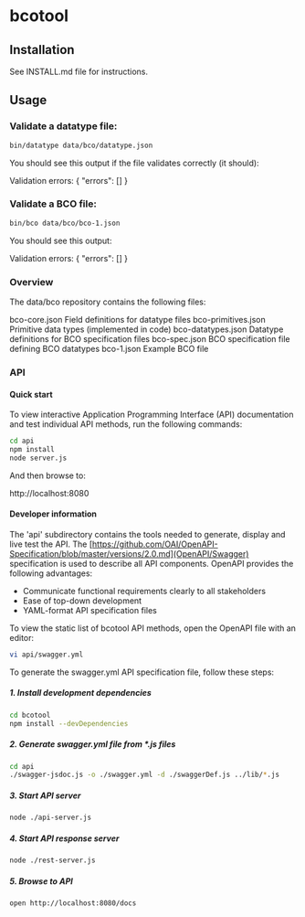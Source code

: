# bcotool

## Installation

See INSTALL.md file for instructions.

## Usage

### Validate a datatype file:

```bash
bin/datatype data/bco/datatype.json
```

You should see this output if the file validates correctly (it should):

Validation errors: 
{
  "errors": []
}

### Validate a BCO file:

```bash
bin/bco data/bco/bco-1.json
``` 

You should see this output:

Validation errors: 
{
  "errors": []
}


### Overview

The data/bco repository contains the following files: 

bco-core.json          Field definitions for datatype files
bco-primitives.json    Primitive data types (implemented in code)
bco-datatypes.json     Datatype definitions for BCO specification files
bco-spec.json          BCO specification file defining BCO datatypes
bco-1.json             Example BCO file


### API

#### Quick start
To view interactive Application Programming Interface (API) documentation and test individual API methods, run the following commands:

```bash
cd api
npm install
node server.js
```

And then browse to:

http://localhost:8080

#### Developer information

The 'api' subdirectory contains the tools needed to generate, display and live test the API. The [https://github.com/OAI/OpenAPI-Specification/blob/master/versions/2.0.md](OpenAPI/Swagger) specification is used to describe all API components. OpenAPI provides the following advantages:
  - Communicate functional requirements clearly to all stakeholders  
  - Ease of top-down development   
  - YAML-format API specification files

To view the static list of bcotool API methods, open the OpenAPI file with an editor:

```bash
vi api/swagger.yml
```

To generate the swagger.yml API specification file, follow these steps:

##### 1. Install development dependencies

```bash
cd bcotool
npm install --devDependencies
```

##### 2. Generate swagger.yml file from *.js files 

```bash
cd api
./swagger-jsdoc.js -o ./swagger.yml -d ./swaggerDef.js ../lib/*.js 
```  

##### 3. Start API server

```bash
node ./api-server.js
```

##### 4. Start API response server

```bash
node ./rest-server.js
```

##### 5. Browse to API

```bash
open http://localhost:8080/docs
```

